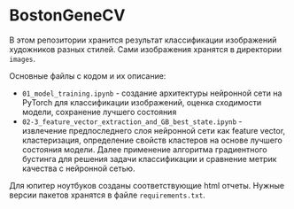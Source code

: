 # BostonGeneCV

В этом репозитории хранится результат классификации изображений художников разных стилей. Сами изображения хранятся в директории `images`.

Основные файлы с кодом и их описание:
* `01_model_training.ipynb` - создание архитектуры нейронной сети на PyTorch для классификации изображений, оценка сходимости модели, сохранение лучшего состояния
* `02-3_feature_vector_extraction_and_GB_best_state.ipynb` - извлечение предпоследнего слоя нейронной сети как feature vector, кластеризация, определение свойств кластеров на основе лучшего состояния модели. 
Далее применение алгоритма градиентного бустинга для решения задачи классификации и сравнение метрик качества с нейронной сетью.

Для юпитер ноутбуков созданы соответствующие html отчеты.
Нужные версии пакетов хранятся в файле `requirements.txt`.

